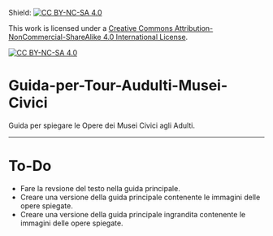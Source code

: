 Shield: [![CC BY-NC-SA 4.0][cc-by-nc-sa-shield]][cc-by-nc-sa]

This work is licensed under a
[Creative Commons Attribution-NonCommercial-ShareAlike 4.0 International License][cc-by-nc-sa].

[![CC BY-NC-SA 4.0][cc-by-nc-sa-image]][cc-by-nc-sa]

[cc-by-nc-sa]: http://creativecommons.org/licenses/by-nc-sa/4.0/
[cc-by-nc-sa-image]: https://licensebuttons.net/l/by-nc-sa/4.0/88x31.png
[cc-by-nc-sa-shield]: https://img.shields.io/badge/License-CC%20BY--NC--SA%204.0-lightgrey.svg


# Guida-per-Tour-Audulti-Musei-Civici
Guida per spiegare le Opere dei Musei Civici agli Adulti.

---

# To-Do
- Fare la revsione del testo nella guida principale.
- Creare una versione della guida principale contenente le immagini delle opere spiegate.
- Creare una versione della guida principale ingrandita contenente le immagini delle opere spiegate.
